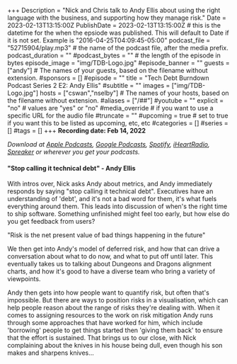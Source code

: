 +++
Description = "Nick and Chris talk to Andy Ellis about using the right language with the business, and supporting how they manage risk."
Date = 2023-02-13T13:15:00Z
PublishDate = 2023-02-13T13:15:00Z # this is the datetime for the when the epsiode was published. This will default to Date if it is not set. Example is "2016-04-25T04:09:45-05:00"
podcast_file = "52715904/play.mp3" # the name of the podcast file, after the media prefix.
podcast_duration = ""
#podcast_bytes = "" # the length of the episode in bytes
episode_image = "img/TDB-Logo.jpg"
#episode_banner = ""
guests = ["andy"] # The names of your guests, based on the filename without extension.
#sponsors = []
#episode = ""
title = "Tech Debt Burndown Podcast Series 2 E2: Andy Ellis"
#subtitle = ""
images = ["img/TDB-Logo.jpg"]
hosts = ["cswan","nselby"] # The names of your hosts, based on the filename without extension.
#aliases = ["/##"]
#youtube = ""
explicit = "no" # values are "yes" or "no"
#media_override # if you want to use a specific URL for the audio file
#truncate = ""
#upcoming = true # set to true if you want this to be listed as upcoming, etc, etc
#categories = []
#series = []
#tags = []
+++
**Recording date: Feb 14, 2022**

*Download at [Apple Podcasts](https://podcastsconnect.apple.com/my-podcasts/the-tech-debt-burndown-podcast/1562710899), [Google Podcasts](https://podcasts.google.com/feed/aHR0cHM6Ly93d3cuc3ByZWFrZXIuY29tL3Nob3cvNDg3MzE4MC9lcGlzb2Rlcy9mZWVk), [Spotify](https://open.spotify.com/show/0t15PUgvQYNWQ6LYXJ8zkz), [iHeartRadio](https://iheart.com/podcast/81137852), [Spreaker](https://www.spreaker.com/show/the-tech-debt-burndown-podcast) or wherever you get your podcasts.*

#### "Stop calling it technical debt" - Andy Ellis ####

With intros over, Nick asks Andy about metrics, and Andy immediately responds by saying "stop calling it technical debt". Executives have an understanding of 'debt', and it's not a bad word for them, it's what fuels everything around them. This leads into discussion of when's the right time to ship software. Something unfinished might feel too early, but how else do you get feedback from users?

"Risk is the net present value of bad things happening in the future"

We then get into Andy's model of deferred risk, and how that can drive a conversation about what to do now, and what to put off until later. This eventually takes us to talking about Dungeons and Dragons alignment charts, and how it's good to have a diverse team who bring a variety of viewpoints.

Andy then gets into how people want to quantify risk, but often that's impossible. But there are ways to position risks in a visualisation, which can help people reason about the range of risks they're dealing with. When it comes to assigning resources to the work on risk mitigation Andy runs through some approaches that have worked for him, which include 'borrowing' people to get things started then 'giving them back' to ensure that the effort is sustained. That brings us to our close, with Nick complaining about the knives in his house being dull, even though his son makes and sharpens knives...
